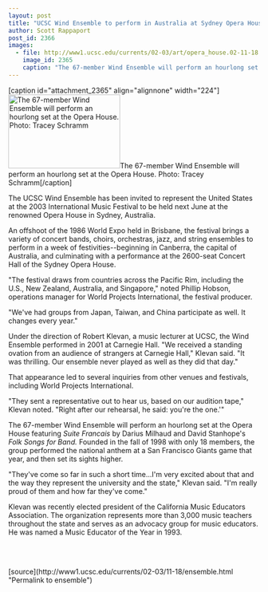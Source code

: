 ```yaml
---
layout: post
title: "UCSC Wind Ensemble to perform in Australia at Sydney Opera House"
author: Scott Rappaport
post_id: 2366
images:
  - file: http://www1.ucsc.edu/currents/02-03/art/opera_house.02-11-18.224.jpg
    image_id: 2365
    caption: "The 67-member Wind Ensemble will perform an hourlong set at the Opera House. Photo: Tracey Schramm"
---
```


[caption id="attachment_2365" align="alignnone" width="224"]<a href="http://localhost/mysite/wp-content/uploads/2002/11/opera_house.02-11-18.224.jpg"><img class="size-full wp-image-2365" src="http://localhost/mysite/wp-content/uploads/2002/11/opera_house.02-11-18.224.jpg" alt="The 67-member Wind Ensemble will perform an hourlong set at the Opera House. Photo: Tracey Schramm" width="224" height="148" /></a>The 67-member Wind Ensemble will perform an hourlong set at the Opera House. Photo: Tracey Schramm[/caption]
<p>
  The UCSC Wind Ensemble has been invited to represent the United States at the 2003 International Music Festival to be held next June at the renowned Opera House in Sydney, Australia.<br>
</p>
<p>
  An offshoot of the 1986 World Expo held in Brisbane, the festival brings a variety of concert bands, choirs, orchestras, jazz, and string ensembles to perform in a week of festivities--beginning in Canberra, the capital of Australia, and culminating with a performance at the 2600-seat Concert Hall of the Sydney Opera House.
</p>
<p>
  "The festival draws from countries across the Pacific Rim, including the U.S., New Zealand, Australia, and Singapore," noted Phillip Hobson, operations manager for World Projects International, the festival producer.
</p>
<p>
  "We've had groups from Japan, Taiwan, and China participate as well. It changes every year."
</p>
<p>
  Under the direction of Robert Klevan, a music lecturer at UCSC, the Wind Ensemble performed in 2001 at Carnegie Hall. "We received a standing ovation from an audience of strangers at Carnegie Hall," Klevan said. "It was thrilling. Our ensemble never played as well as they did that day."
</p>
<p>
  That appearance led to several inquiries from other venues and festivals, including World Projects International.
</p>
<p>
  "They sent a representative out to hear us, based on our audition tape," Klevan noted. "Right after our rehearsal, he said: you're the one.'"
</p>
<p>
  The 67-member Wind Ensemble will perform an hourlong set at the Opera House featuring <i>Suite Francais</i> by Darius Milhaud and David Stanhope's <i>Folk Songs for Band.</i> Founded in the fall of 1998 with only 18 members, the group performed the national anthem at a San Francisco Giants game that year, and then set its sights higher.
</p>
<p>
  "They've come so far in such a short time...I'm very excited about that and the way they represent the university and the state," Klevan said. "I'm really proud of them and how far they've come."
</p>
<p>
  Klevan was recently elected president of the California Music Educators Association. The organization represents more than 3,000 music teachers throughout the state and serves as an advocacy group for music educators. He was named a Music Educator of the Year in 1993.<br>
</p>
<p>
  <br>
  <br>

</p>
<p>

</p>
[source](http://www1.ucsc.edu/currents/02-03/11-18/ensemble.html "Permalink to ensemble")
